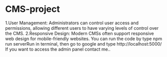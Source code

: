 # CMS-project
1.User Management: Administrators can control user access and permissions, allowing different users to have varying levels of control over the CMS.
2.Responsive Design: Modern CMSs often support responsive web design for mobile-friendly websites.
You can run the code by type npm run serverRun in terminal, then go to google and type http://localhost:5000/
If you want to access the admin panel contact me..
